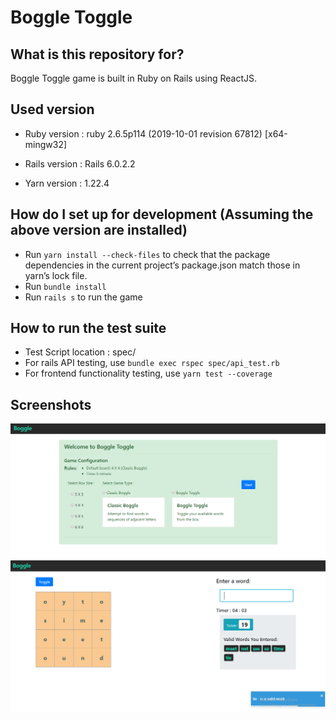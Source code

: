 # Boggle Toggle

## What is this repository for?
Boggle Toggle game is built in Ruby on Rails using ReactJS.

## Used version

* Ruby version : ruby 2.6.5p114 (2019-10-01 revision 67812) [x64-mingw32]

* Rails version : Rails 6.0.2.2

* Yarn version : 1.22.4

## How do I set up for development (Assuming the above version are installed)
- Run `yarn install --check-files` to check that the package dependencies in the current project’s package.json match those in yarn’s lock file.
- Run `bundle install`
- Run `rails s` to run the game

## How to run the test suite
  - Test Script location : spec/
  - For rails API testing, use `bundle exec rspec spec/api_test.rb`
  - For frontend functionality testing, use `yarn test --coverage` 

## Screenshots
<img src="app/assets/images/boogle.PNG"/>
<img src="app/assets/images/boogle1.PNG"/>

